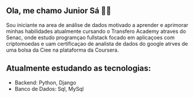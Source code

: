 ## Ola, me chamo Junior Sá 🤝🏿
  Sou iniciante na area de análise de dados motivado a aprender e aprimorar minhas habilidades
  atualmente cursando o Transfero Academy atraves do Senac, onde estudo programçao fullstack focado
  em aplicaçoes com criptomoedas e uam certificaçao de analista de dados do google atrves de uma bolsa da
  Ciee na plataforma da Coursera.
  ## Atualmente estudando as tecnologias:
 * Backend: Python, Django
 * Banco de Dados: Sql, MySql
  
  
    
   
